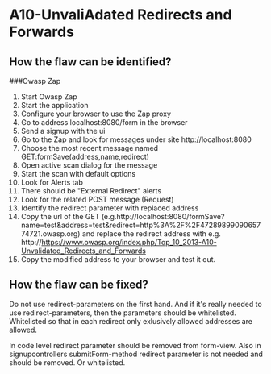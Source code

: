 # A10-UnvaliAdated Redirects and Forwards

## How the flaw can be identified?

###Owasp Zap
1. Start Owasp Zap
2. Start the application
3. Configure your browser to use the Zap proxy
4. Go to address localhost:8080/form in the browser
5. Send a signup with the ui
6. Go to the Zap and look for messages under site http://localhost:8080
7. Choose the most recent message named GET:formSave(address,name,redirect)
8. Open active scan dialog for the message
9. Start the scan with default options
10. Look for Alerts tab
11. There should be "External Redirect" alerts
12. Look for the related POST message (Request)
13. Identify the redirect parameter with replaced address
14. Copy the url of the GET (e.g.http://localhost:8080/formSave?name=test&address=test&redirect=http%3A%2F%2F4728989909065774721.owasp.org) and replace the redirect address with e.g. http://https://www.owasp.org/index.php/Top_10_2013-A10-Unvalidated_Redirects_and_Forwards
15. Copy the modified address to your browser and test it out.

## How the flaw can be fixed?
Do not use redirect-parameters on the first hand. And if it's really needed to use redirect-parameters, then the parameters should be whitelisted. Whitelisted so that in each redirect only exlusively allowed addresses are allowed.

In code level redirect parameter should be removed from form-view. Also in signupcontrollers submitForm-method redirect parameter is not needed and should be removed. Or whitelisted.